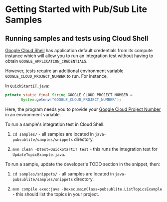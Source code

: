 # Getting Started with Pub/Sub Lite Samples

## Running samples and tests using Cloud Shell

[Google Cloud Shell](https://cloud.google.com/shell) has application default credentials from its compute instance which will allow you to run an integration test without having to obtain `GOOGLE_APPLICATION_CREDENTIALS`.

However, tests require an additional environment variable `GOOGLE_CLOUD_PROJECT_NUMBER` to run. For instance, 
 
In [`QuickStartIT.java`](snippets/src/test/java/pubsublite/QuickStartIT.java):

```java
private static final String GOOGLE_CLOUD_PROJECT_NUMBER =
       System.getenv("GOOGLE_CLOUD_PROJECT_NUMBER");
```
Here, the program needs you to provide your [Google Cloud Project Number](https://cloud.google.com/resource-manager/docs/creating-managing-projects) in an environment variable.

To run a sample's integration test in Cloud Shell:

1. `cd samples/` - all samples are located in `java-pubsublite/samples/snippets` directory.

1. `mvn clean -Dtest=QuickStartIT test` - this runs the integration test for `UpdateTopicExample.java`.

To run a sample, update the developer's TODO section in the snippet, then:

1. `cd samples/snippets/` - all samples are located in `java-pubsublite/samples/snippets` directory.

1. `mvn compile exec:java -Dexec.mainClass=pubsublite.ListTopicsExample` - this should list the topics in your project.

